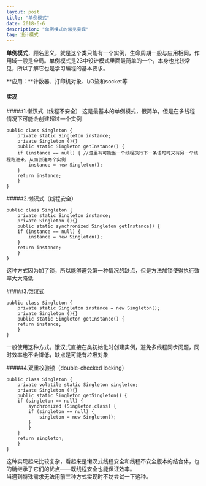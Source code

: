 ```yaml
---
layout: post
title: "单例模式"
date: 2018-6-6
description: "单例模式的常见实现"
tag: 设计模式
---  
```


**单例模式**，顾名思义，就是这个类只能有一个实例，生命周期一般与应用相同，作用域一般是全局。单例模式是23中设计模式里面最简单的一个，本身也比较常见，所以了解它也是学习编程的基本要求。

**应用：**计数器、打印机对象、I/O流和socket等

#### 实现
#####1.懒汉式（线程不安全）
这是最基本的单例模式，很简单，但是在多线程情况下可能会创建超过一个实例
```
public class Singleton {  
    private static Singleton instance;  
    private Singleton (){}
    public static Singleton getInstance() {
    if (instance == null) {	//这里有可能当一个线程执行下一条语句时又有另一个线程跑进来，从而创建两个实例
        instance = new Singleton();
    }
    return instance;
    }
}
```

#####2.懒汉式（线程安全）
```
public class Singleton {
    private static Singleton instance;
    private Singleton (){}
    public static synchronized Singleton getInstance() {
    if (instance == null) {
        instance = new Singleton();
    }
    return instance;
    }
}
```
这种方式因为加了锁，所以能够避免第一种情况的缺点，但是方法加锁使得执行效率大大降低

#####3.饿汉式
```
public class Singleton {
    private static Singleton instance = new Singleton();
    private Singleton (){}
    public static Singleton getInstance() {
    return instance;
    }
}
```
一般使用这种方式。饿汉式直接在类初始化时创建实例，避免多线程同步问题，同时效率也不会降低，缺点是可能有垃圾对象

#####4.双重校验锁（double-checked locking）
```
public class Singleton {  
    private volatile static Singleton singleton;  
    private Singleton (){}
    public static Singleton getSingleton() {
    if (singleton == null) {
        synchronized (Singleton.class) {
        if (singleton == null) {
            singleton = new Singleton();
        }
        }
    }
    return singleton;
    }
}
```
这种实现起来比较复杂，看起来是懒汉式线程安全和线程不安全版本的结合体，也的确继承了它们的优点——既线程安全也能保证效率。</br>
当遇到特殊需求无法用前三种方式实现时不妨尝试一下这种。
